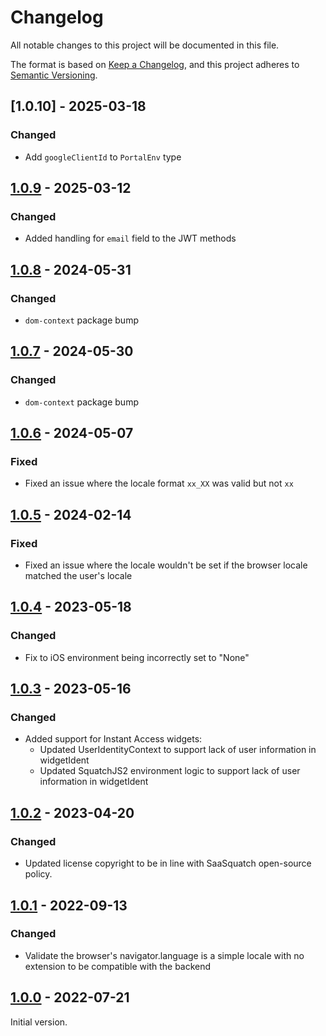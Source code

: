 # Changelog

All notable changes to this project will be documented in this file.

The format is based on [Keep a Changelog](https://keepachangelog.com/en/1.0.0/),
and this project adheres to [Semantic Versioning](https://semver.org/spec/v2.0.0.html).

## [1.0.10] - 2025-03-18

### Changed

- Add `googleClientId` to `PortalEnv` type 

## [1.0.9] - 2025-03-12

### Changed

- Added handling for `email` field to the JWT methods

## [1.0.8] - 2024-05-31

### Changed

- `dom-context` package bump

## [1.0.7] - 2024-05-30

### Changed

- `dom-context` package bump

## [1.0.6] - 2024-05-07

### Fixed

- Fixed an issue where the locale format `xx_XX` was valid but not `xx`

## [1.0.5] - 2024-02-14

### Fixed

- Fixed an issue where the locale wouldn't be set if the browser locale matched the user's locale

## [1.0.4] - 2023-05-18

### Changed

- Fix to iOS environment being incorrectly set to "None"

## [1.0.3] - 2023-05-16

### Changed

- Added support for Instant Access widgets:
  - Updated UserIdentityContext to support lack of user information in widgetIdent
  - Updated SquatchJS2 environment logic to support lack of user information in widgetIdent

## [1.0.2] - 2023-04-20

### Changed

- Updated license copyright to be in line with SaaSquatch open-source policy.

## [1.0.1] - 2022-09-13

### Changed

- Validate the browser's navigator.language is a simple locale with no extension to be compatible
  with the backend

## [1.0.0] - 2022-07-21

Initial version.

[unreleased]: https://github.com/saasquatch/program-tools/compare/%40saasquatch%2Fcomponent-environment%401.0.9...HEAD
[1.0.9]: https://github.com/saasquatch/program-tools/releases/tag/%40saasquatch%2Fcomponent-environment%401.0.9
[1.0.8]: https://github.com/saasquatch/program-tools/releases/tag/%40saasquatch%2Fcomponent-environment%401.0.8
[1.0.7]: https://github.com/saasquatch/program-tools/releases/tag/%40saasquatch%2Fcomponent-environment%401.0.7
[1.0.6]: https://github.com/saasquatch/program-tools/releases/tag/%40saasquatch%2Fcomponent-environment%401.0.6
[1.0.5]: https://github.com/saasquatch/program-tools/releases/tag/%40saasquatch%2Fcomponent-environment%401.0.5
[1.0.4]: https://github.com/saasquatch/program-tools/releases/tag/%40saasquatch%2Fcomponent-environment%401.0.4
[1.0.3]: https://github.com/saasquatch/program-tools/releases/tag/%40saasquatch%2Fcomponent-environment%401.0.3
[1.0.2]: https://github.com/saasquatch/program-tools/releases/tag/%40saasquatch%2Fcomponent-environment%401.0.2
[1.0.1]: https://github.com/saasquatch/program-tools/releases/tag/%40saasquatch%2Fcomponent-environment%401.0.1
[1.0.0]: https://github.com/saasquatch/program-tools/releases/tag/%40saasquatch%2Fcomponent-environment%401.0.0

